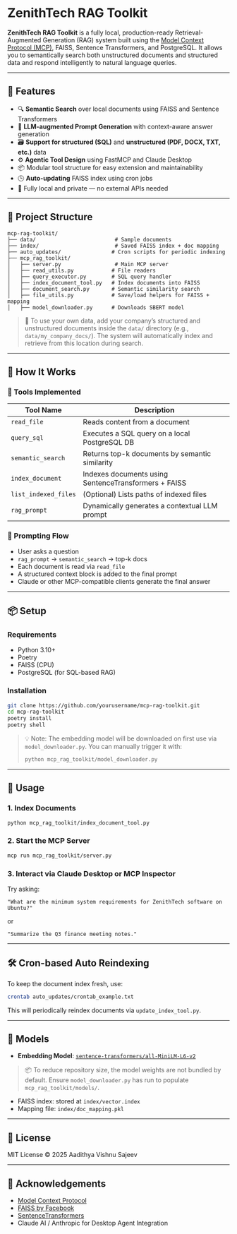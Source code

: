 # ZenithTech RAG Toolkit

**ZenithTech RAG Toolkit** is a fully local, production-ready Retrieval-Augmented Generation (RAG) system built using the [Model Context Protocol (MCP)](https://modelcontextprotocol.io/), FAISS, Sentence Transformers, and PostgreSQL. It allows you to semantically search both unstructured documents and structured data and respond intelligently to natural language queries.

---

## 🌟 Features

- 🔍 **Semantic Search** over local documents using FAISS and Sentence Transformers
- 🧠 **LLM-augmented Prompt Generation** with context-aware answer generation
- 🗃️ **Support for structured (SQL)** and **unstructured (PDF, DOCX, TXT, etc.)** data
- ⚙️ **Agentic Tool Design** using FastMCP and Claude Desktop
- 📦 Modular tool structure for easy extension and maintainability
- 🕒 **Auto-updating** FAISS index using cron jobs
- 🔐 Fully local and private — no external APIs needed

---

## 📁 Project Structure

```
mcp-rag-toolkit/
├── data/                         # Sample documents
├── index/                        # Saved FAISS index + doc mapping
├── auto_updates/                # Cron scripts for periodic indexing
├── mcp_rag_toolkit/
│   ├── server.py                 # Main MCP server
│   ├── read_utils.py            # File readers
│   ├── query_executor.py        # SQL query handler
│   ├── index_document_tool.py   # Index documents into FAISS
│   ├── document_search.py       # Semantic similarity search
│   ├── file_utils.py            # Save/load helpers for FAISS + mapping
│   ├── model_downloader.py      # Downloads SBERT model
```

> 📂 To use your own data, add your company’s structured and unstructured documents inside the `data/` directory (e.g., `data/my_company_docs/`). The system will automatically index and retrieve from this location during search.

---

## 🚀 How It Works

### 🔧 Tools Implemented

| Tool Name             | Description                                                |
|----------------------|------------------------------------------------------------|
| `read_file`          | Reads content from a document                             |
| `query_sql`          | Executes a SQL query on a local PostgreSQL DB             |
| `semantic_search`    | Returns top-k documents by semantic similarity            |
| `index_document`     | Indexes documents using SentenceTransformers + FAISS      |
| `list_indexed_files` | (Optional) Lists paths of indexed files                   |
| `rag_prompt`         | Dynamically generates a contextual LLM prompt             |

### 🧠 Prompting Flow

- User asks a question
- `rag_prompt` → `semantic_search` → top-k docs
- Each document is read via `read_file`
- A structured context block is added to the final prompt
- Claude or other MCP-compatible clients generate the final answer

---

## 📦 Setup

### Requirements

- Python 3.10+
- Poetry
- FAISS (CPU)
- PostgreSQL (for SQL-based RAG)

### Installation

```bash
git clone https://github.com/yourusername/mcp-rag-toolkit.git
cd mcp-rag-toolkit
poetry install
poetry shell
```

> 💡 Note: The embedding model will be downloaded on first use via `model_downloader.py`. You can manually trigger it with:
> 
> ```bash
> python mcp_rag_toolkit/model_downloader.py
> ```

---

## 🧪 Usage

### 1. Index Documents

```bash
python mcp_rag_toolkit/index_document_tool.py
```

### 2. Start the MCP Server

```bash
mcp run mcp_rag_toolkit/server.py
```

### 3. Interact via Claude Desktop or MCP Inspector

Try asking:

```
"What are the minimum system requirements for ZenithTech software on Ubuntu?"
```

or

```
"Summarize the Q3 finance meeting notes."
```

---

## 🛠️ Cron-based Auto Reindexing

To keep the document index fresh, use:

```bash
crontab auto_updates/crontab_example.txt
```

This will periodically reindex documents via `update_index_tool.py`.

---

## 🧠 Models

- **Embedding Model**: [`sentence-transformers/all-MiniLM-L6-v2`](https://huggingface.co/sentence-transformers/all-MiniLM-L6-v2)

> 📦 To reduce repository size, the model weights are not bundled by default. Ensure `model_downloader.py` has run to populate `mcp_rag_toolkit/models/`.

- FAISS index: stored at `index/vector.index`
- Mapping file: `index/doc_mapping.pkl`

---

## 📜 License

MIT License © 2025 Aadithya Vishnu Sajeev

---

## 🙌 Acknowledgements

- [Model Context Protocol](https://modelcontextprotocol.io/)
- [FAISS by Facebook](https://github.com/facebookresearch/faiss)
- [SentenceTransformers](https://www.sbert.net/)
- Claude AI / Anthropic for Desktop Agent Integration
